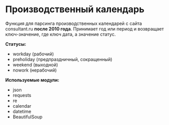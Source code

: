 # Производственный календарь
Функция для парсинга производственных календарей с сайта consultant.ru **после 2010 года**.
Принимает год или период и возвращает ключ-значение, где ключ дата, а значение статус.

**Статусы:**
- workday (рабочий)
- preholiday (предпраздничный, сокращенный)
- weekend (выходной)
- nowork (нерабочий)

**Используемые модули:**
- json
- requests
- re
- calendar
- datetime
- BeautifulSoup
